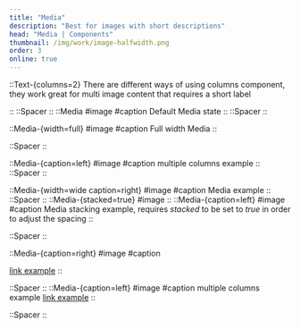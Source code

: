 ```yaml
---
title: "Media"
description: "Best for images with short descriptions"
head: "Media | Components"
thumbnail: /img/work/image-halfwidth.png
order: 3
online: true
---
```


::Text-{columns=2}
There are different ways of using columns component, they work great for multi image content that requires a short label

::
::Spacer
::
::Media
#image
<display alt="project image" src="/img/full_size_169.png" src-width="4000" src-height="2250"> </display>
#caption
Default Media state
::
::Spacer
::

::Media-{width=full}
#image
<display alt="project image" src="/img/full_size_169.png" src-width="4000" src-height="2250"> </display>
#caption
Full width Media
::

::Spacer
::

::Media-{caption=left}
#image
<display alt="project image" src="/img/half_size_169.png" src-width="2000" src-height="2250"> </display>
<display alt="project image" src="/img/half_size_169.png" src-width="2000" src-height="2250"></display>
<display alt="project image" src="/img/half_size_169.png" src-width="2000" src-height="2250"></display>
#caption
multiple columns example
::
::Spacer
::

::Media-{width=wide caption=right}
#image
<display alt="project image" src="/img/half_size_169.png" src-width="2000" src-height="2250"> </display>
<display alt="project image" src="/img/half_size_169.png" src-width="2000" src-height="2250" ></display>
<display alt="project image" src="/img/half_size_169.png" src-width="2000" src-height="2250"></display>
<display alt="project image" src="/img/half_size_169.png" src-width="2000" src-height="2250"></display>
#caption
Media example
::
::Spacer
::
::Media-{stacked=true}
#image
<display alt="project image" src="/img/half_size_169.png" src-width="2000" src-height="2250"> </display>
<display alt="project image" src="/img/half_size_169.png" src-width="2000" src-height="2250"></display>
<display alt="project image" src="/img/half_size_169.png" src-width="2000" src-height="2250"></display>
<display alt="project image" src="/img/half_size_169.png" src-width="2000" src-height="2250"></display>
<display alt="project image" src="/img/half_size_169.png" src-width="2000" src-height="2250"></display>
::
::Media-{caption=left}
#image
<display alt="project image" src="/img/half_size_169.png" src-width="2000" src-height="2250"> </display>
<display alt="project image" src="/img/half_size_169.png" src-width="2000" src-height="2250"></display>
<display alt="project image" src="/img/half_size_169.png" src-width="2000" src-height="2250"></display>
<display alt="project image" src="/img/half_size_169.png" src-width="2000" src-height="2250"></display>
<display alt="project image" src="/img/half_size_169.png" src-width="2000" src-height="2250"></display>
#caption
Media stacking example, requires *stacked* to be set to *true* in order to adjust the spacing
::


::Spacer
::

::Media-{caption=right}
#image
<display alt="project image" src="/img/half_size_169.png" src-width="2000" src-height="2250"> </display>
<display alt="project image" src="/img/half_size_169.png" src-width="2000" src-height="2250"></display>
#caption

[link example](https://google.com)
::

::Spacer
::
::Media-{caption=left}
#image
<display alt="project image" src="/img/half_size_169.png" src-width="2000" src-height="2250"> </display>
<display alt="project image" src="/img/half_size_169.png" src-width="2000" src-height="2250"></display>
#caption
multiple columns example
[link example](https://google.com)
::

::Spacer
::




  
